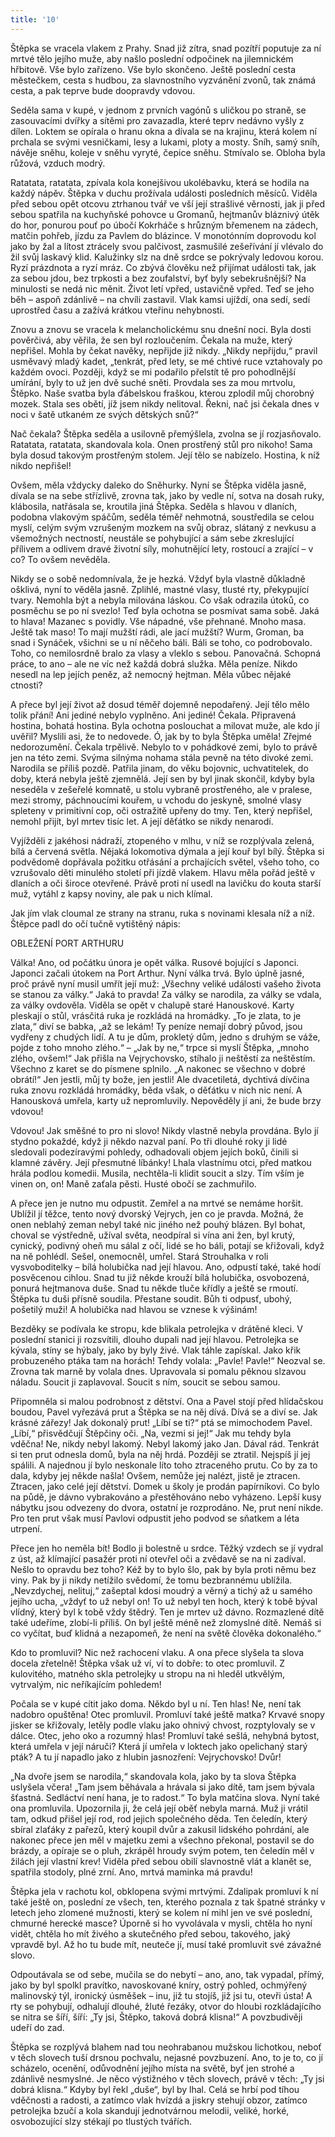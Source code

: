 ```yaml
---
title: '10'
---
```


Štěpka se vracela vlakem z Prahy. Snad již zítra, snad pozítří poputuje za ní mrtvé tělo jejího muže, aby našlo poslední odpočinek na jilemnickém hřbitově. Vše bylo zařízeno. Vše bylo skončeno. Ještě poslední cesta městečkem, cesta s hudbou, za slavnostního vyzvánění zvonů, tak známá cesta, a pak teprve bude doopravdy vdovou.

Seděla sama v kupé, v jednom z prvních vagónů s uličkou po straně, se zasouvacími dvířky a sítěmi pro zavazadla, které teprv nedávno vyšly z dílen. Loktem se opírala o hranu okna a dívala se na krajinu, která kolem ní prchala se svými vesničkami, lesy a lukami, ploty a mosty. Sníh, samý sníh, návěje sněhu, koleje v sněhu vyryté, čepice sněhu. Stmívalo se. Obloha byla růžová, vzduch modrý.

Ratatata, ratatata, zpívala kola konejšivou ukolébavku, která se hodila na každý nápěv. Štěpka v duchu prožívala události posledních měsíců. Viděla před sebou opět otcovu ztrhanou tvář ve vší její strašlivé věrnosti, jak ji před sebou spatřila na kuchyňské pohovce u Gromanů, hejtmanův bláznivý útěk do hor, ponurou pouť po úbočí Kokrháče s hrůzným břemenem na zádech, matčin pohřeb, jízdu za Pavlem do blázince. V monotónním doprovodu kol jako by žal a lítost ztrácely svou palčivost, zasmušilé zešeřívání jí vlévalo do žil svůj laskavý klid. Kalužinky slz na dně srdce se pokrývaly ledovou korou. Ryzí prázdnota a ryzí mráz. Co zbývá člověku než přijímat události tak, jak za sebou jdou, bez trpkosti a bez zoufalství, byť byly sebekrušnější? Na minulosti se nedá nic měnit. Život letí vpřed, ustavičně vpřed. Teď se jeho běh – aspoň zdánlivě – na chvíli zastavil. Vlak kamsi ujíždí, ona sedí, sedí uprostřed času a zažívá krátkou vteřinu nehybnosti.

Znovu a znovu se vracela k melancholickému snu dnešní noci. Byla dosti pověrčivá, aby věřila, že sen byl rozloučením. Čekala na muže, který nepřišel. Mohla by čekat navěky, nepřijde již nikdy. „Nikdy nepřijdu,“ pravil usměvavý mladý kadet, „tenkrát, před lety, se mé chtivé ruce vztahovaly po každém ovoci. Později, když se mi podařilo přelstít tě pro pohodlnější umírání, byly to už jen dvě suché sněti. Provdala ses za mou mrtvolu, Štěpko. Naše svatba byla ďábelskou fraškou, kterou zplodil můj chorobný mozek. Stala ses obětí, jíž jsem nikdy nelitoval. Řekni, nač jsi čekala dnes v noci v šatě utkaném ze svých dětských snů?“

Nač čekala? Štěpka seděla a usilovně přemýšlela, zvolna se jí rozjasňovalo. Ratatata, ratatata, skandovala kola. Onen prostřený stůl pro nikoho! Sama byla dosud takovým prostřeným stolem. Její tělo se nabízelo. Hostina, k níž nikdo nepřišel!

Ovšem, měla vždycky daleko do Sněhurky. Nyní se Štěpka viděla jasně, dívala se na sebe střízlivě, zrovna tak, jako by vedle ní, sotva na dosah ruky, klábosila, natřásala se, kroutila jiná Štěpka. Seděla s hlavou v dlaních, podobna vlakovým spáčům, seděla téměř nehmotná, soustředila se celou myslí, celým svým vzrušeným mozkem na svůj obraz, slátaný z nevkusu a všemožných nectností, neustále se pohybující a sám sebe zkreslující přílivem a odlivem dravé životní síly, mohutnějící lety, rostoucí a zrající – v co? To ovšem nevěděla.

Nikdy se o sobě nedomnívala, že je hezká. Vždyť byla vlastně důkladně ošklivá, nyní to věděla jasně. Zplihlé, mastné vlasy, tlusté rty, překypující tvary. Nemohla být a nebyla milována láskou. Co však odrazila útoků, co posměchu se po ní svezlo! Teď byla ochotna se posmívat sama sobě. Jaká to hlava! Mazanec s povidly. Vše nápadné, vše přehnané. Mnoho masa. Ještě tak maso! To mají mužští rádi, ale jací mužští? Wurm, Groman, ba snad i Synáček, všichni se u ní něčeho báli. Báli se toho, co podrobovalo. Toho, co nemilosrdně bralo za vlasy a vleklo s sebou. Panovačná. Schopná práce, to ano – ale ne víc než každá dobrá služka. Měla peníze. Nikdo nesedl na lep jejích peněz, až nemocný hejtman. Měla vůbec nějaké ctnosti?

A přece byl její život až dosud téměř dojemně nepodařený. Její tělo mělo tolik přání! Ani jediné nebylo vyplněno. Ani jediné! Čekala. Připravená hostina, bohatá hostina. Byla ochotna poslouchat a milovat muže, ale kdo jí uvěřil? Myslili asi, že to nedovede. Ó, jak by to byla Štěpka uměla! Zřejmé nedorozumění. Čekala trpělivě. Nebylo to v pohádkové zemi, bylo to právě jen na této zemi. Svýma silnýma nohama stála pevně na této divoké zemi. Narodila se příliš pozdě. Patřila jinam, do věku bojovnic, uchvatitelek, do doby, která nebyla ještě zjemnělá. Její sen by byl jinak skončil, kdyby byla neseděla v zešeřelé komnatě, u stolu vybraně prostřeného, ale v pralese, mezi stromy, páchnoucími kouřem, u vchodu do jeskyně, smolné vlasy spleteny v primitivní cop, oči ostražitě upřeny do tmy. Ten, který nepřišel, nemohl přijít, byl mrtev tisíc let. A její děťátko se nikdy nenarodí.

Vyjížděli z jakéhosi nádraží, ztopeného v mlhu, v níž se rozplývala zelená, bílá a červená světla. Nějaká lokomotiva dýmala a její kouř byl bílý. Štěpka si podvědomě dopřávala požitku otřásání a prchajících světel, všeho toho, co vzrušovalo děti minulého století při jízdě vlakem. Hlavu měla pořád ještě v dlaních a oči široce otevřené. Právě proti ní usedl na lavičku do kouta starší muž, vytáhl z kapsy noviny, ale pak u nich klímal.

Jak jím vlak cloumal ze strany na stranu, ruka s novinami klesala níž a níž. Štěpce padl do očí tučně vytištěný nápis:

OBLEŽENÍ PORT ARTHURU

Válka! Ano, od počátku února je opět válka. Rusové bojující s Japonci. Japonci začali útokem na Port Arthur. Nyní válka trvá. Bylo úplně jasné, proč právě nyní musil umřít její muž: „Všechny veliké události vašeho života se stanou za války.“ Jaká to pravda! Za války se narodila, za války se vdala, za války ovdověla. Viděla se opět v chalupě staré Hanouskové. Karty pleskají o stůl, vrásčitá ruka je rozkládá na hromádky. „To je zlata, to je zlata,“ diví se babka, „až se lekám! Ty peníze nemají dobrý původ, jsou vydřeny z chudých lidí. A tu je dům, prokletý dům, jedno s druhým se váže, pojde z toho mnoho zlého.“ – „Jak by ne,“ trpce si myslí Štěpka, „mnoho zlého, ovšem!“ Jak přišla na Vejrychovsko, stíhalo ji neštěstí za neštěstím. Všechno z karet se do písmene splnilo. „A nakonec se všechno v dobré obrátí!“ Jen jestli, můj ty bože, jen jestli! Ale dvacetiletá, dychtivá dívčina ruka znovu rozkládá hromádky, běda však, o děťátku v nich nic není. A Hanousková umřela, karty už nepromluvily. Nepověděly jí ani, že bude brzy vdovou!

Vdovou! Jak směšné to pro ni slovo! Nikdy vlastně nebyla provdána. Bylo jí stydno pokaždé, když ji někdo nazval paní. Po tři dlouhé roky ji lidé sledovali podezíravými pohledy, odhadovali objem jejích boků, činili si klamné závěry. Její přesmutné líbánky! Lhala vlastnímu otci, před matkou hrála podlou komedii. Musila, nechtěla-li klidit soucit a slzy. Tím vším je vinen on, on! Maně zaťala pěsti. Husté obočí se zachmuřilo.

A přece jen je nutno mu odpustit. Zemřel a na mrtvé se nemáme horšit. Ublížil jí těžce, tento nový dvorský Vejrych, jen co je pravda. Možná, že onen neblahý zeman nebyl také nic jiného než pouhý blázen. Byl bohat, choval se výstředně, užíval světa, neodpíral si vína ani žen, byl krutý, cynický, podivný oheň mu sálal z očí, lidé se ho báli, potají se křižovali, když na ně pohlédl. Sešel, onemocněl, umřel. Stará Strouhalka v roli vysvoboditelky – bílá holubička nad její hlavou. Ano, odpustí také, také hodí posvěcenou cihlou. Snad tu již někde krouží bílá holubička, osvobozená, ponurá hejtmanova duše. Snad tu někde tluče křídly a ještě se rmoutí. Štěpka tu duši přísně soudila. Přestane soudit. Bůh ti odpusť, ubohý, pošetilý muži! A holubička nad hlavou se vznese k výšinám!

Bezděky se podívala ke stropu, kde blikala petrolejka v drátěné kleci. V poslední stanici ji rozsvítili, dlouho dupali nad její hlavou. Petrolejka se kývala, stíny se hýbaly, jako by byly živé. Vlak táhle zapískal. Jako křik probuzeného ptáka tam na horách! Tehdy volala: „Pavle! Pavle!“ Neozval se. Zrovna tak marně by volala dnes. Upravovala si pomalu pěknou slzavou náladu. Soucit ji zaplavoval. Soucit s ním, soucit se sebou samou.

Připomněla si malou podrobnost z dětství. Ona a Pavel stojí před hlídačskou boudou, Pavel vyřezává prut a Štěpka se na něj dívá. Dívá se a diví se. Jak krásné zářezy! Jak dokonalý prut! „Líbí se ti?“ ptá se mimochodem Pavel. „Líbí,“ přisvědčují Štěpčiny oči. „Na, vezmi si jej!“ Jak mu tehdy byla vděčna! Ne, nikdy nebyl lakomý. Nebyl lakomý jako Jan. Dával rád. Tenkrát si ten prut odnesla domů, byla na něj hrdá. Později se ztratil. Nejspíš jí jej spálili. A najednou jí bylo neskonale líto toho ztraceného prutu. Co by za to dala, kdyby jej někde našla! Ovšem, nemůže jej nalézt, jistě je ztracen. Ztracen, jako celé její dětství. Domek u školy je prodán papírníkovi. Co bylo na půdě, je dávno vybrakováno a přestěhováno nebo vyházeno. Lepší kusy nábytku jsou odvezeny do dvora, ostatní je rozprodáno. Ne, prut není nikde. Pro ten prut však musí Pavlovi odpustit jeho podvod se sňatkem a léta utrpení.

Přece jen ho neměla bít! Bodlo ji bolestně u srdce. Těžký vzdech se jí vydral z úst, až klímající pasažér proti ní otevřel oči a zvědavě se na ni zadíval. Nešlo to opravdu bez toho? Kéž by to bylo šlo, pak by byla proti němu bez viny. Pak by ji nikdy netížilo svědomí, že tomu bezbrannému ublížila. „Nevzdychej, nelituj,“ zašeptal kdosi moudrý a věrný a tichý až u samého jejího ucha, „vždyť to už nebyl on! To už nebyl ten hoch, který k tobě býval vlídný, který byl k tobě vždy štědrý. Ten je mrtev už dávno. Rozmazlené dítě také udeříme, zlobí-li příliš. On byl ještě méně než zlomyslné dítě. Nemáš si co vyčítat, buď klidná a nezapomeň, že není na světě člověka dokonalého.“

Kdo to promluvil? Nic než rachocení vlaku. A ona přece slyšela ta slova docela zřetelně! Štěpka však už ví, ví to dobře: to otec promluvil. Z kulovitého, matného skla petrolejky u stropu na ni hleděl utkvělým, vytrvalým, nic neříkajícím pohledem!

Počala se v kupé cítit jako doma. Někdo byl u ní. Ten hlas! Ne, není tak nadobro opuštěna! Otec promluvil. Promluví také ještě matka? Krvavé snopy jisker se křižovaly, letěly podle vlaku jako ohnivý chvost, rozptylovaly se v dálce. Otec, jeho oko a rozumný hlas! Promluví také sešlá, nehybná bytost, která umřela v její náruči? Která jí umřela v loktech jako opelichaný starý pták? A tu jí napadlo jako z hlubin jasnozření: Vejrychovsko! Dvůr!

„Na dvoře jsem se narodila,“ skandovala kola, jako by ta slova Štěpka uslyšela včera! „Tam jsem běhávala a hrávala si jako dítě, tam jsem bývala šťastná. Sedláctví není hana, je to radost.“ To byla matčina slova. Nyní také ona promluvila. Upozornila ji, že celá její oběť nebyla marná. Muž ji vrátil tam, odkud přišel její rod, rod jejich společného děda. Ten čeledín, který sbíral zlaťáky z pařezů, který koupil dvůr a zakusil lidského pohrdání, ale nakonec přece jen měl v majetku zemi a všechno překonal, postavil se do brázdy, a opíraje se o pluh, zkrápěl hroudy svým potem, ten čeledín měl v žilách její vlastní krev! Viděla před sebou obilí slavnostně vlát a klanět se, spatřila stodoly, plné zrní. Ano, mrtvá maminka má pravdu!

Štěpka jela v rachotu kol, obklopena svými mrtvými. Zdalipak promluví k ní také ještě on, poslední ze všech, ten, kterého poznala z tak špatné stránky v letech jeho zlomené mužnosti, který se kolem ní mihl jen ve své poslední, chmurné herecké masce? Úporně si ho vyvolávala v mysli, chtěla ho nyní vidět, chtěla ho mít živého a skutečného před sebou, takového, jaký vpravdě byl. Až ho tu bude mít, neuteče jí, musí také promluvit své závažné slovo.

Odpoutávala se od sebe, mučila se do nebytí – ano, ano, tak vypadal, přímý, jako by byl spolkl pravítko, navoskované kníry, ostrý pohled, ochmýřený malinovský týl, ironický úsměšek – inu, již tu stojíš, již jsi tu, otevři ústa! A rty se pohybují, odhalují dlouhé, žluté řezáky, otvor do hloubi rozkládajícího se nitra se šíří, šíří: „Ty jsi, Štěpko, taková dobrá klisna!“ A povzbudivěji udeří do zad.

Štěpka se rozplývá blahem nad tou neohrabanou mužskou lichotkou, neboť v těch slovech tuší drsnou pochvalu, nejasné povzbuzení. Ano, to je to, co jí scházelo, ocenění, odůvodnění jejího místa na světě, byť jen strohé a zdánlivě nesmyslné. Je něco výstižného v těch slovech, právě v těch: „Ty jsi dobrá klisna.“ Kdyby byl řekl „duše“, byl by lhal. Celá se hrbí pod tíhou vděčnosti a radosti, a zatímco vlak hvízdá a jiskry stehují obzor, zatímco petrolejka bzučí a kola skandují jednotvárnou melodii, veliké, horké, osvobozující slzy stékají po tlustých tvářích.
